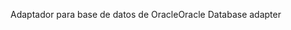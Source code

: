<span data-ttu-id="65b11-101">Adaptador para base de datos de Oracle</span><span class="sxs-lookup"><span data-stu-id="65b11-101">Oracle Database adapter</span></span>